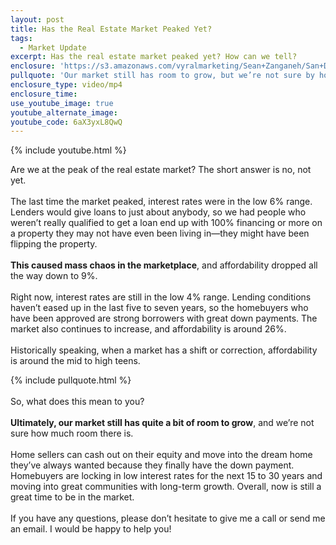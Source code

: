 ```yaml
---
layout: post
title: Has the Real Estate Market Peaked Yet?
tags:
  - Market Update
excerpt: Has the real estate market peaked yet? How can we tell?
enclosure: 'https://s3.amazonaws.com/vyralmarketing/Sean+Zanganeh/San+Diego%2C+CA+Real+Estate+Has+the+Market+Peaked.mp4'
pullquote: 'Our market still has room to grow, but we’re not sure by how much.'
enclosure_type: video/mp4
enclosure_time:
use_youtube_image: true
youtube_alternate_image:
youtube_code: 6aX3yxL8QwQ
---
```



{% include youtube.html %}

Are we at the peak of the real estate market? The short answer is no, not yet.&nbsp;
<br>&nbsp;
<br>The last time the market peaked, interest rates were in the low 6% range. Lenders would give loans to just about anybody, so we had people who weren’t really qualified to get a loan end up with 100% financing or more on a property they may not have even been living in—they might have been flipping the property.&nbsp;
<br>&nbsp;
<br>**This caused mass chaos in the marketplace**, and affordability dropped all the way down to 9%. &nbsp;
<br>&nbsp;
<br>Right now, interest rates are still in the low 4% range. Lending conditions haven’t eased up in the last five to seven years, so the homebuyers who have been approved are strong borrowers with great down payments. The market also continues to increase, and affordability is around 26%.&nbsp;
<br>&nbsp;
<br>Historically speaking, when a market has a shift or correction, affordability is around the mid to high teens.&nbsp;

{% include pullquote.html %}
<br>
<br>So, what does this mean to you?&nbsp;
<br>&nbsp;
<br>**Ultimately, our market still has quite a bit of room to grow**, and we’re not sure how much room there is.&nbsp;
<br>&nbsp;
<br>Home sellers can cash out on their equity and move into the dream home they’ve always wanted because they finally have the down payment. Homebuyers are locking in low interest rates for the next 15 to 30 years and moving into great communities with long-term growth. Overall, now is still a great time to be in the market.&nbsp;
<br>&nbsp;
<br>If you have any questions, please don’t hesitate to give me a call or send me an email. I would be happy to help you!